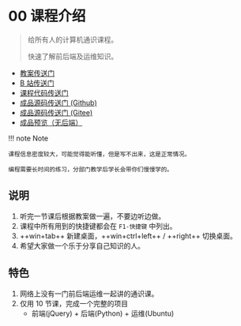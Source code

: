 # 00 课程介绍

> 给所有人的计算机通识课程。
>
> 快速了解前后端及运维知识。

- [教案传送门](https://share.fzf404.art/)
- [B 站传送门](https://www.bilibili.com/video/BV1kL4y1B7s5)
- [课程代码传送门](https://gitee.com/nmdfzf404/share-code)
- [成品源码传送门 (Github)](https://github.com/fzf404/intro)
- [成品源码传送门 (Gitee)](https://gitee.com/nmdfzf404/intro)
- [成品预览（无后端）](https://demo.fzf404.art/intro/)

!!! note Note

    课程信息密度较大，可能觉得能听懂，但是写不出来，这是正常情况。

    编程需要长时间的练习，分部门教学后学长会带你们慢慢学的。

## 说明

1. 听完一节课后根据教案做一遍，不要边听边做。
2. 课程中所有用到的快捷键都会在 `F1-快捷键` 中列出。
3. ++win+tab++ 新建桌面，++win+ctrl+left++ / ++right++ 切换桌面。
4. 希望大家做一个乐于分享自己知识的人。

## 特色

1. 网络上没有一门前后端运维一起讲的通识课。
2. 仅用 10 节课，完成一个完整的项目
   - 前端(jQuery) + 后端(Python) + 运维(Ubuntu)
